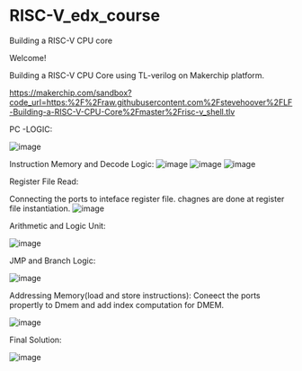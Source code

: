 # RISC-V_edx_course
Building a RISC-V CPU core

Welcome!

Building a RISC-V CPU Core using TL-verilog on Makerchip platform.

https://makerchip.com/sandbox?code_url=https:%2F%2Fraw.githubusercontent.com%2Fstevehoover%2FLF-Building-a-RISC-V-CPU-Core%2Fmaster%2Frisc-v_shell.tlv

PC -LOGIC:

![image](https://github.com/AravindP87/RISC-V_edx_course/assets/43791223/592a421c-d2f0-41c0-9672-d74c2f1d5d82)

Instruction Memory and Decode Logic:
![image](https://github.com/AravindP87/RISC-V_edx_course/assets/43791223/fcd0f2e9-bce5-4350-91fa-f983101b184f)
![image](https://github.com/AravindP87/RISC-V_edx_course/assets/43791223/6d3d8208-7d01-4262-bba6-9a4822dd4103)
![image](https://github.com/AravindP87/RISC-V_edx_course/assets/43791223/beb788d9-4610-4401-ba78-d51cb5120653)

Register File Read:

Connecting the ports to inteface register file. chagnes are done at register file instantiation.
![image](https://github.com/AravindP87/RISC-V_edx_course/assets/43791223/7ba8103c-c968-44fb-a94d-0ea43b0142b6)


Arithmetic and Logic Unit:

![image](https://github.com/AravindP87/RISC-V_edx_course/assets/43791223/a569a182-3e2f-410c-b052-1644b7375948)

JMP and Branch Logic:

![image](https://github.com/AravindP87/RISC-V_edx_course/assets/43791223/b18802bd-bcf0-4d81-a733-0608de6c70eb)

Addressing Memory(load and store instructions):
Coneect the ports propertly to Dmem and add index computation for DMEM.

![image](https://github.com/AravindP87/RISC-V_edx_course/assets/43791223/986dd5bc-5915-4d9b-bc97-317130f9ccc9)

Final Solution:

![image](https://github.com/AravindP87/RISC-V_edx_course/assets/43791223/5a46abf7-dce2-4dae-8c4c-687b10dc5465)




